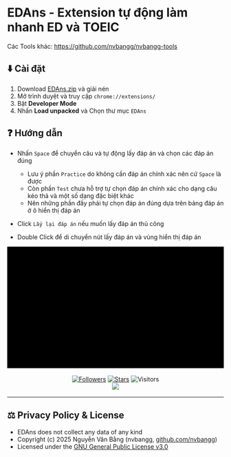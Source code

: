 # EDAns - Extension tự động làm nhanh ED và TOEIC

Các Tools khác: https://github.com/nvbangg/nvbangg-tools

## ⬇️ Cài đặt

1. Download [EDAns.zip](https://github.com/nvbangg/EDAns/releases) và giải nén
2. Mở trình duyệt và truy cập `chrome://extensions/`
3. Bật **Developer Mode**
4. Nhấn **Load unpacked** và Chọn thư mục `EDAns`

## ❓ Hướng dẫn

- Nhấn `Space` để chuyển câu và tự động lấy đáp án và chọn các đáp án đúng

  - Lưu ý phần `Practice` do không cần đáp án chính xác nên cứ `Space` là được
  - Còn phần `Test` chưa hỗ trợ tự chọn đáp án chính xác cho dạng câu kéo thả và một số dạng đặc biệt khác
  - Nên những phần đấy phải tự chọn đáp án đúng dựa trên bảng đáp án ở ô hiển thị đáp án

- Click `Lấy lại đáp án` nếu muốn lấy đáp án thủ công
- Double Click để di chuyển nút lấy đáp án và vùng hiển thị đáp án

![Demo](demo.gif)

<div align="center">

[![Followers](https://img.shields.io/github/followers/nvbangg?label=Follow%20my%20GitHub&logo=github)](https://github.com/nvbangg) [![Stars](https://img.shields.io/github/stars/nvbangg/EDAns?label=Star%20this%20repo&logo=github)](https://github.com/nvbangg/EDAns) ![Visitors](https://api.visitorbadge.io/api/visitors?path=nvbangg%2FEDAns&countColor=blue&style=flat&labelStyle=none)<br><img src="https://nvbangg.github.io/assets/gifs/follow_star_github.gif" height="100">

</div>

---

## ⚖️ Privacy Policy & License

- EDAns does not collect any data of any kind
- Copyright (c) 2025 Nguyễn Văn Bằng (nvbangg, [github.com/nvbangg](https://github.com/nvbangg))
- Licensed under the [GNU General Public License v3.0](https://github.com/nvbangg/EDAns/blob/main/LICENSE)
